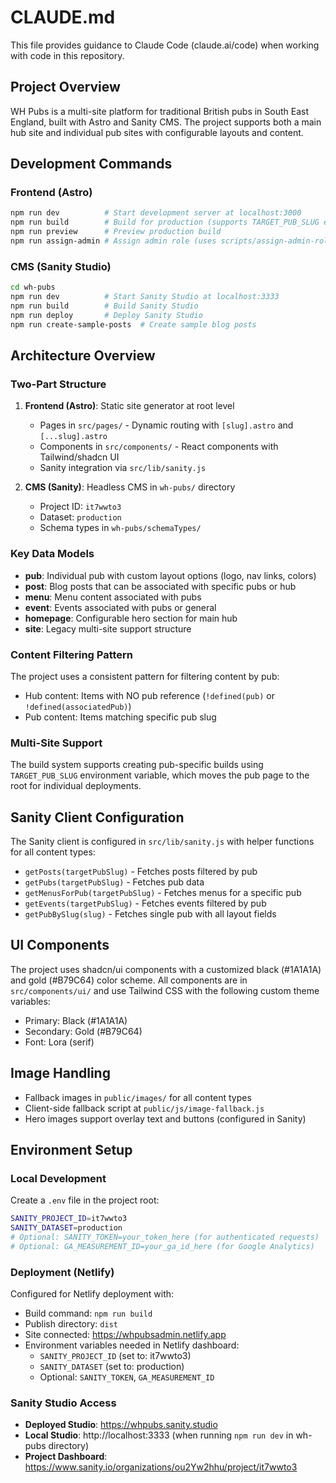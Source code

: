 # CLAUDE.md

This file provides guidance to Claude Code (claude.ai/code) when working with code in this repository.

## Project Overview

WH Pubs is a multi-site platform for traditional British pubs in South East England, built with Astro and Sanity CMS. The project supports both a main hub site and individual pub sites with configurable layouts and content.

## Development Commands

### Frontend (Astro)
```bash
npm run dev          # Start development server at localhost:3000
npm run build        # Build for production (supports TARGET_PUB_SLUG env for pub-specific builds)
npm run preview      # Preview production build
npm run assign-admin # Assign admin role (uses scripts/assign-admin-role.js)
```

### CMS (Sanity Studio)
```bash
cd wh-pubs
npm run dev          # Start Sanity Studio at localhost:3333
npm run build        # Build Sanity Studio
npm run deploy       # Deploy Sanity Studio
npm run create-sample-posts  # Create sample blog posts
```

## Architecture Overview

### Two-Part Structure
1. **Frontend (Astro)**: Static site generator at root level
   - Pages in `src/pages/` - Dynamic routing with `[slug].astro` and `[...slug].astro`
   - Components in `src/components/` - React components with Tailwind/shadcn UI
   - Sanity integration via `src/lib/sanity.js`

2. **CMS (Sanity)**: Headless CMS in `wh-pubs/` directory
   - Project ID: `it7wwto3`
   - Dataset: `production`
   - Schema types in `wh-pubs/schemaTypes/`

### Key Data Models
- **pub**: Individual pub with custom layout options (logo, nav links, colors)
- **post**: Blog posts that can be associated with specific pubs or hub
- **menu**: Menu content associated with pubs
- **event**: Events associated with pubs or general
- **homepage**: Configurable hero section for main hub
- **site**: Legacy multi-site support structure

### Content Filtering Pattern
The project uses a consistent pattern for filtering content by pub:
- Hub content: Items with NO pub reference (`!defined(pub)` or `!defined(associatedPub)`)
- Pub content: Items matching specific pub slug

### Multi-Site Support
The build system supports creating pub-specific builds using `TARGET_PUB_SLUG` environment variable, which moves the pub page to the root for individual deployments.

## Sanity Client Configuration
The Sanity client is configured in `src/lib/sanity.js` with helper functions for all content types:
- `getPosts(targetPubSlug)` - Fetches posts filtered by pub
- `getPubs(targetPubSlug)` - Fetches pub data
- `getMenusForPub(targetPubSlug)` - Fetches menus for a specific pub
- `getEvents(targetPubSlug)` - Fetches events filtered by pub
- `getPubBySlug(slug)` - Fetches single pub with all layout fields

## UI Components
The project uses shadcn/ui components with a customized black (#1A1A1A) and gold (#B79C64) color scheme. All components are in `src/components/ui/` and use Tailwind CSS with the following custom theme variables:
- Primary: Black (#1A1A1A)
- Secondary: Gold (#B79C64)
- Font: Lora (serif)

## Image Handling
- Fallback images in `public/images/` for all content types
- Client-side fallback script at `public/js/image-fallback.js`
- Hero images support overlay text and buttons (configured in Sanity)

## Environment Setup

### Local Development
Create a `.env` file in the project root:
```bash
SANITY_PROJECT_ID=it7wwto3
SANITY_DATASET=production
# Optional: SANITY_TOKEN=your_token_here (for authenticated requests)
# Optional: GA_MEASUREMENT_ID=your_ga_id_here (for Google Analytics)
```

### Deployment (Netlify)
Configured for Netlify deployment with:
- Build command: `npm run build`
- Publish directory: `dist`
- Site connected: https://whpubsadmin.netlify.app
- Environment variables needed in Netlify dashboard:
  - `SANITY_PROJECT_ID` (set to: it7wwto3)
  - `SANITY_DATASET` (set to: production)
  - Optional: `SANITY_TOKEN`, `GA_MEASUREMENT_ID`

### Sanity Studio Access
- **Deployed Studio**: https://whpubs.sanity.studio
- **Local Studio**: http://localhost:3333 (when running `npm run dev` in wh-pubs directory)
- **Project Dashboard**: https://www.sanity.io/organizations/ou2Yw2hhu/project/it7wwto3